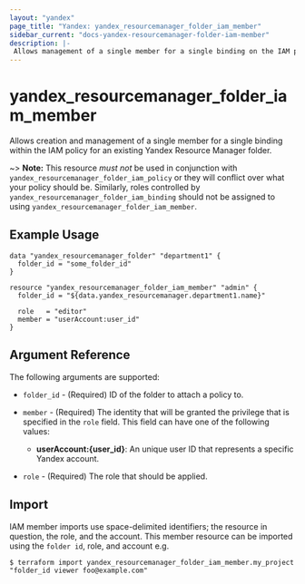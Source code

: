 ```yaml
---
layout: "yandex"
page_title: "Yandex: yandex_resourcemanager_folder_iam_member"
sidebar_current: "docs-yandex-resourcemanager-folder-iam-member"
description: |-
 Allows management of a single member for a single binding on the IAM policy for a Yandex Resource Manager folder.
---
```


# yandex\_resourcemanager\_folder\_iam\_member

Allows creation and management of a single member for a single binding within
the IAM policy for an existing Yandex Resource Manager folder.

~> **Note:** This resource _must not_ be used in conjunction with
   `yandex_resourcemanager_folder_iam_policy` or they will conflict over what your policy should be. Similarly, roles controlled by `yandex_resourcemanager_folder_iam_binding`
   should not be assigned to using `yandex_resourcemanager_folder_iam_member`.

## Example Usage

```hcl
data "yandex_resourcemanager_folder" "department1" {
  folder_id = "some_folder_id"
}

resource "yandex_resourcemanager_folder_iam_member" "admin" {
  folder_id = "${data.yandex_resourcemanager.department1.name}"
  
  role   = "editor"
  member = "userAccount:user_id"
}
```

## Argument Reference

The following arguments are supported:

* `folder_id` - (Required) ID of the folder to attach a policy to.

* `member` - (Required) The identity that will be granted the privilege that is specified in the `role` field.
  This field can have one of the following values:
  * **userAccount:{user_id}**: An unique user ID that represents a specific Yandex account.

* `role` - (Required) The role that should be applied.

## Import

IAM member imports use space-delimited identifiers; the resource in question, the role, and the account.
This member resource can be imported using the `folder id`, role, and account e.g.

```
$ terraform import yandex_resourcemanager_folder_iam_member.my_project "folder_id viewer foo@example.com"
```
